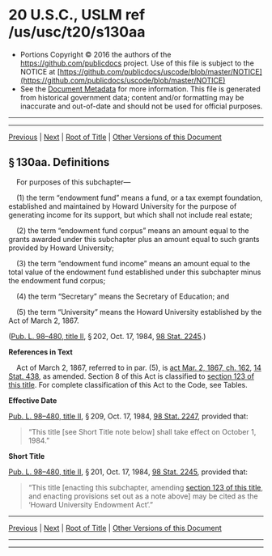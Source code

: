 ---
---

# 20 U.S.C., USLM ref /us/usc/t20/s130aa

* Portions Copyright © 2016 the authors of the https://github.com/publicdocs project.
  Use of this file is subject to the NOTICE at [https://github.com/publicdocs/uscode/blob/master/NOTICE](https://github.com/publicdocs/uscode/blob/master/NOTICE)
* See the [Document Metadata](././../../../../..//README.md) for more information.
  This file is generated from historical government data; content and/or formatting may be inaccurate and out-of-date and should not be used for official purposes.

----------
----------

[Previous](./../../../../..//us/usc/t20/ch8/schII/m__us_usc_t20_ch8_schII.md) | [Next](./../../../../..//us/usc/t20/ch8/schII/m__us_usc_t20_s130aa–1.md) | [Root of Title](./../../../../../) | [Other Versions of this Document](https://publicdocs.github.io/go/links?ns=uslm&ref=%2Fus%2Fusc%2Ft20%2Fs130aa)

## § 130aa. Definitions

    For purposes of this subchapter—

    (1) the term “endowment fund” means a fund, or a tax exempt foundation, established and maintained by Howard University for the purpose of generating income for its support, but which shall not include real estate;

    (2) the term “endowment fund corpus” means an amount equal to the grants awarded under this subchapter plus an amount equal to such grants provided by Howard University;

    (3) the term “endowment fund income” means an amount equal to the total value of the endowment fund established under this subchapter minus the endowment fund corpus;

    (4) the term “Secretary” means the Secretary of Education; and

    (5) the term “University” means the Howard University established by the Act of March 2, 1867.

([Pub. L. 98–480, title II][/us/pl/98/480/tII], § 202, Oct. 17, 1984, [98 Stat. 2245][/us/stat/98/2245].)

 __References in Text__ 

    Act of March 2, 1867, referred to in par. (5), is [act Mar. 2, 1867, ch. 162][/us/act/1867-03-02/ch162], [14 Stat. 438][/us/stat/14/438], as amended. Section 8 of this Act is classified to [section 123 of this title][/us/usc/t20/s123]. For complete classification of this Act to the Code, see Tables.

 __Effective Date__ 

[Pub. L. 98–480, title II][/us/pl/98/480/tII], § 209, Oct. 17, 1984, [98 Stat. 2247][/us/stat/98/2247], provided that: 

> “This title \[see Short Title note below\] shall take effect on October 1, 1984.”

 __Short Title__ 

[Pub. L. 98–480, title II][/us/pl/98/480/tII], § 201, Oct. 17, 1984, [98 Stat. 2245][/us/stat/98/2245], provided that: 

> “This title \[enacting this subchapter, amending [section 123 of this title][/us/usc/t20/s123], and enacting provisions set out as a note above\] may be cited as the ‘Howard University Endowment Act’.”

----------

[Previous](./../../../../..//us/usc/t20/ch8/schII/m__us_usc_t20_ch8_schII.md) | [Next](./../../../../..//us/usc/t20/ch8/schII/m__us_usc_t20_s130aa–1.md) | [Root of Title](./../../../../../) | [Other Versions of this Document](https://publicdocs.github.io/go/links?ns=uslm&ref=%2Fus%2Fusc%2Ft20%2Fs130aa)

----------
----------

[/us/pl/98/480/tII]: https://publicdocs.github.io/go/links?ns=uslm&ref=%2Fus%2Fpl%2F98%2F480%2FtII
[/us/stat/98/2245]: https://publicdocs.github.io/go/links?ns=uslm&ref=%2Fus%2Fstat%2F98%2F2245
[/us/act/1867-03-02/ch162]: https://publicdocs.github.io/go/links?ns=uslm&ref=%2Fus%2Fact%2F1867-03-02%2Fch162
[/us/stat/14/438]: https://publicdocs.github.io/go/links?ns=uslm&ref=%2Fus%2Fstat%2F14%2F438
[/us/usc/t20/s123]: https://publicdocs.github.io/go/links?ns=uslm&ref=%2Fus%2Fusc%2Ft20%2Fs123
[/us/pl/98/480/tII]: https://publicdocs.github.io/go/links?ns=uslm&ref=%2Fus%2Fpl%2F98%2F480%2FtII
[/us/stat/98/2247]: https://publicdocs.github.io/go/links?ns=uslm&ref=%2Fus%2Fstat%2F98%2F2247
[/us/pl/98/480/tII]: https://publicdocs.github.io/go/links?ns=uslm&ref=%2Fus%2Fpl%2F98%2F480%2FtII
[/us/stat/98/2245]: https://publicdocs.github.io/go/links?ns=uslm&ref=%2Fus%2Fstat%2F98%2F2245
[/us/usc/t20/s123]: https://publicdocs.github.io/go/links?ns=uslm&ref=%2Fus%2Fusc%2Ft20%2Fs123


